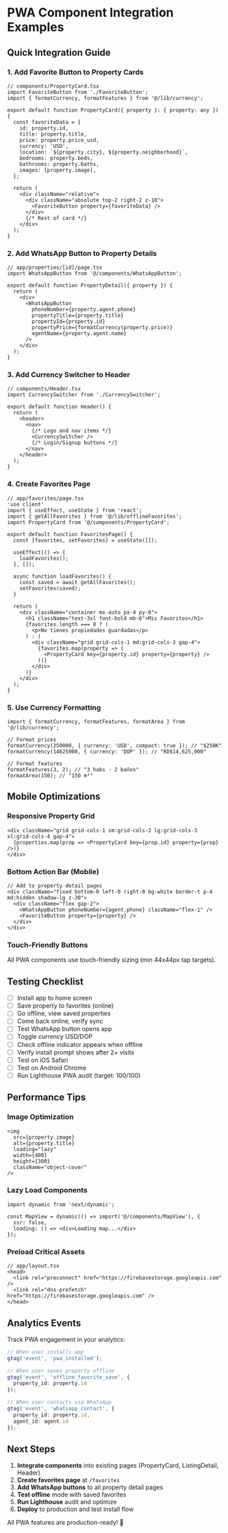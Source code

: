 # PWA Component Integration Examples

## Quick Integration Guide

### 1. Add Favorite Button to Property Cards

```tsx
// components/PropertyCard.tsx
import FavoriteButton from './FavoriteButton';
import { formatCurrency, formatFeatures } from '@/lib/currency';

export default function PropertyCard({ property }: { property: any }) {
  const favoriteData = {
    id: property.id,
    title: property.title,
    price: property.price_usd,
    currency: 'USD',
    location: `${property.city}, ${property.neighborhood}`,
    bedrooms: property.beds,
    bathrooms: property.baths,
    images: [property.image],
  };

  return (
    <div className="relative">
      <div className="absolute top-2 right-2 z-10">
        <FavoriteButton property={favoriteData} />
      </div>
      {/* Rest of card */}
    </div>
  );
}
```

### 2. Add WhatsApp Button to Property Details

```tsx
// app/properties/[id]/page.tsx
import WhatsAppButton from '@/components/WhatsAppButton';

export default function PropertyDetail({ property }) {
  return (
    <div>
      <WhatsAppButton
        phoneNumber={property.agent.phone}
        propertyTitle={property.title}
        propertyId={property.id}
        propertyPrice={formatCurrency(property.price)}
        agentName={property.agent.name}
      />
    </div>
  );
}
```

### 3. Add Currency Switcher to Header

```tsx
// components/Header.tsx
import CurrencySwitcher from './CurrencySwitcher';

export default function Header() {
  return (
    <header>
      <nav>
        {/* Logo and nav items */}
        <CurrencySwitcher />
        {/* Login/Signup buttons */}
      </nav>
    </header>
  );
}
```

### 4. Create Favorites Page

```tsx
// app/favorites/page.tsx
'use client'
import { useEffect, useState } from 'react';
import { getAllFavorites } from '@/lib/offlineFavorites';
import PropertyCard from '@/components/PropertyCard';

export default function FavoritesPage() {
  const [favorites, setFavorites] = useState([]);

  useEffect(() => {
    loadFavorites();
  }, []);

  async function loadFavorites() {
    const saved = await getAllFavorites();
    setFavorites(saved);
  }

  return (
    <div className="container mx-auto px-4 py-8">
      <h1 className="text-3xl font-bold mb-6">Mis Favoritos</h1>
      {favorites.length === 0 ? (
        <p>No tienes propiedades guardadas</p>
      ) : (
        <div className="grid grid-cols-1 md:grid-cols-3 gap-4">
          {favorites.map(property => (
            <PropertyCard key={property.id} property={property} />
          ))}
        </div>
      )}
    </div>
  );
}
```

### 5. Use Currency Formatting

```tsx
import { formatCurrency, formatFeatures, formatArea } from '@/lib/currency';

// Format prices
formatCurrency(250000, { currency: 'USD', compact: true }); // "$250K"
formatCurrency(14625000, { currency: 'DOP' }); // "RD$14,625,000"

// Format features
formatFeatures(3, 2); // "3 habs · 2 baños"
formatArea(150); // "150 m²"
```

## Mobile Optimizations

### Responsive Property Grid

```tsx
<div className="grid grid-cols-1 sm:grid-cols-2 lg:grid-cols-3 xl:grid-cols-4 gap-4">
  {properties.map(prop => <PropertyCard key={prop.id} property={prop} />)}
</div>
```

### Bottom Action Bar (Mobile)

```tsx
// Add to property detail pages
<div className="fixed bottom-0 left-0 right-0 bg-white border-t p-4 md:hidden shadow-lg z-30">
  <div className="flex gap-2">
    <WhatsAppButton phoneNumber={agent.phone} className="flex-1" />
    <FavoriteButton property={property} />
  </div>
</div>
```

### Touch-Friendly Buttons

All PWA components use touch-friendly sizing (min 44x44px tap targets).

## Testing Checklist

- [ ] Install app to home screen
- [ ] Save property to favorites (online)
- [ ] Go offline, view saved properties
- [ ] Come back online, verify sync
- [ ] Test WhatsApp button opens app
- [ ] Toggle currency USD/DOP
- [ ] Check offline indicator appears when offline
- [ ] Verify install prompt shows after 2+ visits
- [ ] Test on iOS Safari
- [ ] Test on Android Chrome
- [ ] Run Lighthouse PWA audit (target: 100/100)

## Performance Tips

### Image Optimization

```tsx
<img
  src={property.image}
  alt={property.title}
  loading="lazy"
  width={400}
  height={300}
  className="object-cover"
/>
```

### Lazy Load Components

```tsx
import dynamic from 'next/dynamic';

const MapView = dynamic(() => import('@/components/MapView'), {
  ssr: false,
  loading: () => <div>Loading map...</div>
});
```

### Preload Critical Assets

```tsx
// app/layout.tsx
<head>
  <link rel="preconnect" href="https://firebasestorage.googleapis.com" />
  <link rel="dns-prefetch" href="https://firebasestorage.googleapis.com" />
</head>
```

## Analytics Events

Track PWA engagement in your analytics:

```typescript
// When user installs app
gtag('event', 'pwa_installed');

// When user saves property offline
gtag('event', 'offline_favorite_save', {
  property_id: property.id
});

// When user contacts via WhatsApp
gtag('event', 'whatsapp_contact', {
  property_id: property.id,
  agent_id: agent.id
});
```

## Next Steps

1. **Integrate components** into existing pages (PropertyCard, ListingDetail, Header)
2. **Create favorites page** at `/favorites`
3. **Add WhatsApp buttons** to all property detail pages
4. **Test offline** mode with saved favorites
5. **Run Lighthouse** audit and optimize
6. **Deploy** to production and test install flow

All PWA features are production-ready! 🚀

